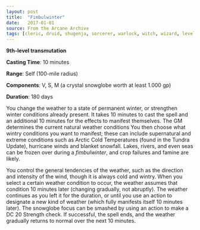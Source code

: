 ```yaml
---
layout: post
title:  "Fimbulwinter"
date:   2017-01-01
source: From the Arcane Archive
tags: [cleric, druid, shugenja, sorcerer, warlock, witch, wizard, level9, transmutation, hb, fan]
---
```


**9th-level transmutation**

**Casting Time**: 10 minutes

**Range**: Self (100-mile radius)

**Components**: V, S, M (a crystal snowglobe worth at least 1.000 gp)

**Duration**: 180 days

You change the weather to a state of permanent winter, or strengthen winter conditions already present. It takes 10 minutes to cast the spell and an additional 10 minutes for the effects to manifest themselves. The GM determines the current natural weather conditions You then choose what wintry conditions you want to manifest; these can include supernatural and extreme conditions such as Arctic Cold Temperatures (found in the Tundra Update), hurricane winds and blanket snowfall. Lakes, rivers, and even seas can be frozen over during a *fimbulwinter*, and crop failures and famine are likely.

You control the general tendencies of the weather, such as the direction and intensity of the wind, though it is always cold and wintry. When you select a certain weather condition to occur, the weather assumes that condition 10 minutes later (changing gradually, not abruptly). The weather continues as you left it for the duration, or until you use an action to designate a new kind of weather (which fully manifests itself 10 minutes later). The snowglobe focus can be smashed by using an action to make a DC 20 Strength check. If successful, the spell ends, and the weather gradually returns to normal over the next 10 minutes.

